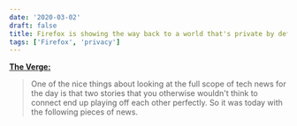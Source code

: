 ```yaml
---
date: '2020-03-02'
draft: false
title: Firefox is showing the way back to a world that's private by default
tags: ['Firefox', 'privacy']
---
```


**[The Verge:](https://www.theverge.com/tech/2020/2/26/21153525/firefox-dns-encryption-amazon-go-browsing-shopping-privacy)**

> One of the nice things about looking at the full scope of tech news for the day is that two stories that you otherwise wouldn't think to connect end up playing off each other perfectly. So it was today with the following pieces of news.<!-- excerpt -->
